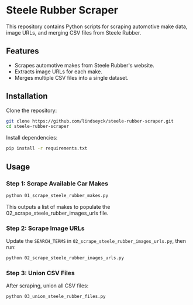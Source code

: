 # Steele Rubber Scraper

This repository contains Python scripts for scraping automotive make data, image URLs, and merging CSV files from Steele Rubber.

## Features
- Scrapes automotive makes from Steele Rubber's website.
- Extracts image URLs for each make.
- Merges multiple CSV files into a single dataset.

## Installation
Clone the repository:
```sh
git clone https://github.com/lindseyck/steele-rubber-scraper.git
cd steele-rubber-scraper
```

Install dependencies:
```sh
pip install -r requirements.txt
```

## Usage
### Step 1: Scrape Available Car Makes
```sh
python 01_scrape_steele_rubber_makes.py
```
This outputs a list of makes to populate the 02_scrape_steele_rubber_images_urls file.

### Step 2: Scrape Image URLs
Update the `SEARCH_TERMS` in `02_scrape_steele_rubber_images_urls.py`, then run:
```sh
python 02_scrape_steele_rubber_images_urls.py
```

### Step 3: Union CSV Files
After scraping, union all CSV files:
```sh
python 03_union_steele_rubber_files.py
```
